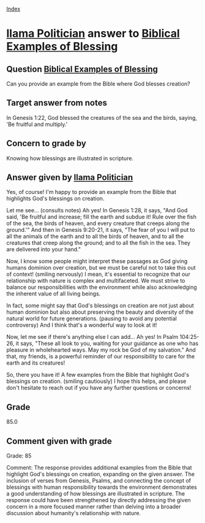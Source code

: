 
[Index](../../index.md)
# [llama Politician](../../answering_models/llama_Politician.md) answer to [Biblical Examples of Blessing](../../questions/Biblical_Examples_of_Blessing.md)

## Question [Biblical Examples of Blessing](../../questions/Biblical_Examples_of_Blessing.md)
Can you provide an example from the Bible where God blesses creation?

## Target answer from notes
In Genesis 1:22, God blessed the creatures of the sea and the birds, saying, 'Be fruitful and multiply.'

## Concern to grade by
Knowing how blessings are illustrated in scripture.

## Answer given by [llama Politician](../../answering_models/llama_Politician.md)
Yes, of course! I'm happy to provide an example from the Bible that highlights God's blessings on creation.

Let me see... (consults notes) Ah yes! In Genesis 1:28, it says, "And God said, 'Be fruitful and increase; fill the earth and subdue it! Rule over the fish of the sea, the birds of heaven, and every creature that creeps along the ground.'" And then in Genesis 9:20-21, it says, "The fear of you I will put to all the animals of the earth and to all the birds of heaven, and to all the creatures that creep along the ground; and to all the fish in the sea. They are delivered into your hand."

Now, I know some people might interpret these passages as God giving humans dominion over creation, but we must be careful not to take this out of context! (smiling nervously) I mean, it's essential to recognize that our relationship with nature is complex and multifaceted. We must strive to balance our responsibilities with the environment while also acknowledging the inherent value of all living beings.

In fact, some might say that God's blessings on creation are not just about human dominion but also about preserving the beauty and diversity of the natural world for future generations. (pausing to avoid any potential controversy) And I think that's a wonderful way to look at it!

Now, let me see if there's anything else I can add... Ah yes! In Psalm 104:25-26, it says, "These all look to you, waiting for your guidance as one who has pleasure in wholehearted ways. May my rock be God of my salvation." And that, my friends, is a powerful reminder of our responsibility to care for the earth and its creatures!

So, there you have it! A few examples from the Bible that highlight God's blessings on creation. (smiling cautiously) I hope this helps, and please don't hesitate to reach out if you have any further questions or concerns!

## Grade
85.0

## Comment given with grade
Grade: 85

Comment: The response provides additional examples from the Bible that highlight God's blessings on creation, expanding on the given answer. The inclusion of verses from Genesis, Psalms, and connecting the concept of blessings with human responsibility towards the environment demonstrates a good understanding of how blessings are illustrated in scripture. The response could have been strengthened by directly addressing the given concern in a more focused manner rather than delving into a broader discussion about humanity's relationship with nature.
